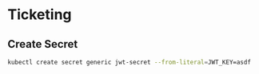 # Ticketing

## Create Secret

```bash
kubectl create secret generic jwt-secret --from-literal=JWT_KEY=asdf
```
